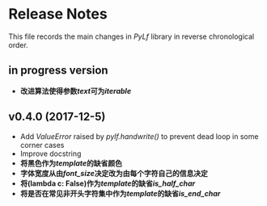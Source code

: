 # Release Notes
This file records the main changes in *PyLf* library in reverse chronological order.

## in progress version
* **改进算法使得参数*text*可为*iterable***

## v0.4.0 (2017-12-5)
* Add *ValueError* raised by *pylf.handwrite()* to prevent dead loop in some corner cases
* Improve docstring
* **将黑色作为*template*的缺省颜色**
* **字体宽度从由*font_size*决定改为由每个字符自己的信息决定**
* **将(lambda c: False)作为*template*的缺省*is_half_char***
* **将是否在常见非开头字符集中作为*template*的缺省*is_end_char***
